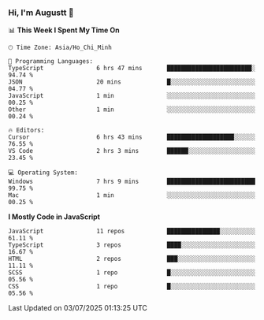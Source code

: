 ### Hi, I'm Augustt 👋

<!--START_SECTION:waka-->
📊 **This Week I Spent My Time On** 

```text
🕑︎ Time Zone: Asia/Ho_Chi_Minh

💬 Programming Languages: 
TypeScript               6 hrs 47 mins       ████████████████████████░   94.74 % 
JSON                     20 mins             █░░░░░░░░░░░░░░░░░░░░░░░░   04.77 % 
JavaScript               1 min               ░░░░░░░░░░░░░░░░░░░░░░░░░   00.25 % 
Other                    1 min               ░░░░░░░░░░░░░░░░░░░░░░░░░   00.24 % 

🔥 Editors: 
Cursor                   6 hrs 43 mins       ███████████████████░░░░░░   76.55 % 
VS Code                  2 hrs 3 mins        ██████░░░░░░░░░░░░░░░░░░░   23.45 % 

💻 Operating System: 
Windows                  7 hrs 9 mins        █████████████████████████   99.75 % 
Mac                      1 min               ░░░░░░░░░░░░░░░░░░░░░░░░░   00.25 % 
```

**I Mostly Code in JavaScript** 

```text
JavaScript               11 repos            ███████████████░░░░░░░░░░   61.11 % 
TypeScript               3 repos             ████░░░░░░░░░░░░░░░░░░░░░   16.67 % 
HTML                     2 repos             ███░░░░░░░░░░░░░░░░░░░░░░   11.11 % 
SCSS                     1 repo              █░░░░░░░░░░░░░░░░░░░░░░░░   05.56 % 
CSS                      1 repo              █░░░░░░░░░░░░░░░░░░░░░░░░   05.56 % 
```




 Last Updated on 03/07/2025 01:13:25 UTC
<!--END_SECTION:waka-->
